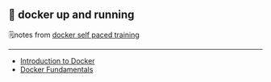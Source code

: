 🐳 docker up and running
---

🗒notes from [docker self paced training](https://training.docker.com/self-paced-training)

---

- [Introduction to Docker](notes/intro-to-docker.md)
- [Docker Fundamentals](notes/docker-fundamentals.md)